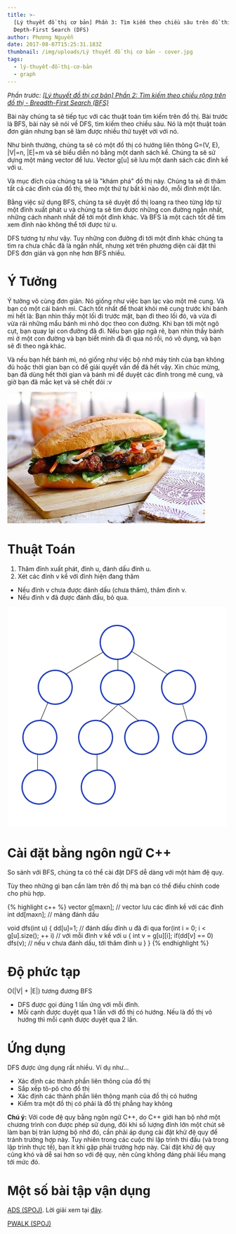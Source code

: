 ```yaml
---
title: >-
  [Lý thuyết đồ thị cơ bản] Phần 3: Tìm kiếm theo chiều sâu trên đồ thị -
  Depth-First Search (DFS)
author: Phương Nguyễn
date: 2017-08-07T15:25:31.183Z
thumbnail: /img/uploads/Lý thuyết đồ thị cơ bản - cover.jpg
tags:
  - lý-thuyết-đồ-thị-cơ-bản
  - graph
---
```

*Phần trước: [\[Lý thuyết đồ thị cơ bản\] Phần 2: Tìm kiếm theo chiều rộng trên đồ thị - Breadth-First Search \(BFS\)](http://cowboycoder.tech/article/ly-thuyet-do-thi-co-ban-tim-kiem-theo-chieu-rong-tren-do-thi-breadth-first-search-bfs)*

Bài này chúng ta sẽ tiếp tục với các thuật toán tìm kiếm trên đồ thị. Bài trước là BFS, bài này sẽ nói về DFS, tìm kiếm theo chiều sâu. Nó là một thuật toán đơn giản nhưng bạn sẽ làm được nhiều thứ tuyệt vời với nó. 

Như bình thường, chúng ta sẽ có một đồ thị có hướng liên thông G=\(V, E\), \|V\|=n, \|E\|=m và sẽ biểu diễn nó bằng một danh sách kề. Chúng ta sẽ sử dựng một mảng vector để lưu. Vector g\[u\] sẽ lưu một danh sách các đỉnh kề với u.

Và mục đích của chúng ta sẽ là "khám phá" đồ thị này. Chúng ta sẽ đi thăm tất cả các đỉnh của đồ thị, theo một thứ tự bất kì nào đó, mỗi đỉnh một lần.

Bằng việc sử dụng BFS, chúng ta sẽ duyệt đồ thị loang ra theo từng lớp từ một đỉnh xuất phát u và chúng ta sẽ tìm được những con đường ngắn nhất, những cách nhanh nhất để tới một đỉnh khác. Và BFS là một cách tốt để tìm xem đỉnh nào không thể tới được từ u. 

DFS tương tự như vậy. Tuy những con đường đi tới một đỉnh khác chúng ta tìm ra chưa chắc đã là ngắn nhất, nhưng xét trên phương diện cài đặt thì DFS đơn giản và gọn nhẹ hơn BFS nhiều.

# Ý Tưởng

Ý tưởng vô cùng đơn giản. Nó giống như việc bạn lạc vào một mê cung. Và bạn có một cái bánh mì. Cách tốt nhất để thoát khỏi mê cung trước khi bánh mì hết là: Bạn nhìn thấy một lối đi trước mặt, bạn đi theo lối đó, và vừa đi vừa rải những mẩu bánh mì nhỏ dọc theo con đường. Khi bạn tới một ngõ cụt, bạn quay lại con đường đã đi. Nếu bạn gặp ngã rẽ, bạn nhìn thấy bánh mì ở một con đường và bạn biết mình đã đi qua nó rồi, nó vô dụng, và bạn sẽ đi theo ngả khác. 

Và nếu bạn hết bánh mì, nó giống như việc bộ nhớ máy tính của bạn không đủ hoặc thời gian bạn có để giải quyết vấn đề đã hết vậy. Xin chúc mừng, bạn đã dùng hết thời gian và bánh mì để duyệt các đỉnh trong mê cung, và giờ bạn đã mắc kẹt và sẽ chết đói :v

![undefined](/img/uploads/ly-thuyet-do-thi-co-ban-3-1.jpg)

# Thuật Toán

1. Thăm đỉnh xuất phát, đỉnh u, đánh dấu đỉnh u.
2. Xét các đỉnh v kề với đỉnh hiện đang thăm
 * Nếu đỉnh v chưa được đánh dấu \(chưa thăm\), thăm đỉnh v.
 * Nếu đỉnh v đã được đánh đấu, bỏ qua.

![undefined](/img/uploads/ly-thuyet-do-thi-co-ban-3-2.gif)

# Cài đặt bằng ngôn ngữ C++

So sánh với BFS, chúng ta có thể cài đặt DFS dễ dàng với một hàm đệ quy.

Tùy theo những gì bạn cần làm trên đồ thị mà bạn có thể điều chỉnh code cho phù hợp. 

{% highlight c++ %}
vector g[maxn]; // vector lưu các đỉnh kề với các đỉnh
int dd[maxn]; // mảng đánh dấu

void dfs(int u)
{
    dd[u]=1; // đánh dấu đỉnh u đã đi qua
    for(int i = 0; i < g[u].size(); ++ i) // với mỗi đỉnh v kề với u
    {
        int v = g[u][i];
        if(dd[v] == 0) dfs(v); // nếu v chưa đánh dấu, tới thăm đỉnh u
    }
}
{% endhighlight %}

# Độ phức tạp

O\(\|V\| + \|E\|\) tương đương BFS

* DFS được gọi đúng 1 lần ứng với mỗi đỉnh.
* Mỗi cạnh được duyệt qua 1 lần với đồ thị có hướng. Nếu là đồ thị vô hướng thì mỗi cạnh được duyệt qua 2 lần.

# Ứng dụng

DFS được ứng dụng rất nhiều. Ví dụ như...

* Xác định các thành phần liên thông của đồ thị
* Sắp xếp tô-pô cho đồ thị
* Xác định các thành phần liên thông mạnh của đồ thị có hướng
* Kiểm tra một đồ thị có phải là đồ thị phẳng hay không

**Chú ý:** Với code đệ quy bằng ngôn ngữ C++, do C++ giới hạn bộ nhớ một chương trình con được phép sử dụng, đôi khi số lượng đỉnh lớn một chút sẽ làm bạn bị tràn lượng bộ nhớ đó, cần phải áp dụng cài đặt khử đệ quy để tránh trường hợp này. Tuy nhiên trong các cuộc thi lập trình thi đấu (và trong lập trình thực tế), bạn ít khi gặp phải trường hợp này. Cài đặt khử đệ quy cũng khó và dễ sai hơn so với đệ quy, nên cũng không đáng phải liều mạng tới mức đó.

# Một số bài tập vận dụng 

[ADS (SPOJ\)](http://vn.spoj.com/problems/ADS/). Lời giải xem tại [đây](http://cowboycoder.tech/spoj/spoj-ads-quang-cao).

[PWALK (SPOJ\)](http://vn.spoj.com/problems/PWALK/)


